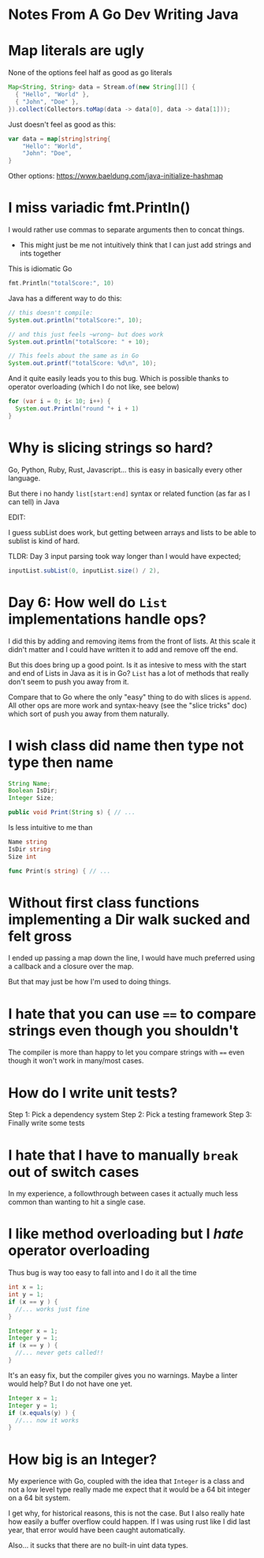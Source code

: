# Notes From A Go Dev Writing Java

# Map literals are ugly

None of the options feel half as good as go literals

```java
Map<String, String> data = Stream.of(new String[][] {
  { "Hello", "World" }, 
  { "John", "Doe" }, 
}).collect(Collectors.toMap(data -> data[0], data -> data[1]));
```

Just doesn't feel as good as this:

```go
var data = map[string]string{
    "Hello": "World",
    "John": "Doe",
}
```

Other options:  https://www.baeldung.com/java-initialize-hashmap

# I miss variadic fmt.Println()

I would rather use commas to separate arguments then to concat things.
- This might just be me not intuitively think that I can just add strings and ints together

This is idiomatic Go

```go
fmt.Println("totalScore:", 10)
```

Java has a different way to do this:

```java
// this doesn't compile:
System.out.println("totalScore:", 10);

// and this just feels ~wrong~ but does work
System.out.println("totalScore: " + 10);

// This feels about the same as in Go
System.out.printf("totalScore: %d\n", 10);
```

And it quite easily leads you to this bug. Which is possible thanks to operator overloading (which I do not like, see below)

```java
for (var i = 0; i< 10; i++) {
  System.out.Println("round "+ i + 1)
}
```

# Why is slicing strings so hard?

Go, Python, Ruby, Rust, Javascript... this is easy in basically every other language.

But there i no handy `list[start:end]` syntax or related function (as far as I can tell) in Java

EDIT:

I guess subList does work, but getting between arrays and lists to be able to sublist is kind of hard.

TLDR: Day 3 input parsing took way longer than I would have expected;

```Java
inputList.subList(0, inputList.size() / 2),
```

# Day 6: How well do `List` implementations handle ops?

I did this by adding and removing items from the front of lists. At this scale it didn't matter
and I could have written it to add and remove off the end.

But this does bring up a good point. Is it as intesive to mess with the start and end of Lists in Java
as it is in Go?  `List` has a lot of methods that really don't seem to push you away from it.

Compare that to Go where the only "easy" thing to do with slices is `append`. All other ops are more
work and syntax-heavy (see the "slice tricks" doc) which sort of push you away from them naturally.


# I wish class did name then type not type then name

```java
String Name;
Boolean IsDir;
Integer Size;

public void Print(String s) { // ...
```

Is less intuitive to me than

```go
Name string
IsDir string
Size int

func Print(s string) { // ...
```

# Without first class functions implementing a Dir walk sucked and felt gross

I ended up passing a map down the line, I would have much preferred using a callback and
a closure over the map.

But that may just be how I'm used to doing things.


# I hate that you can use `==` to compare strings even though you shouldn't

The compiler is more than happy to let you compare strings with `==` even though it won't work in many/most cases.

# How do I write unit tests?

Step 1: Pick a dependency system
Step 2: Pick a testing framework
Step 3: Finally write some tests

# I hate that I have to manually `break` out of switch cases

In my experience, a followthrough between cases it actually much less
common than wanting to hit a single case.

# I like method overloading but I *hate* operator overloading

Thus bug is way too easy to fall into and I do it all the time

```java
int x = 1;
int y = 1;
if (x == y ) {
  //... works just fine
}
```

```java
Integer x = 1;
Integer y = 1;
if (x == y ) {
  //... never gets called!!
}
```

It's an easy fix, but the compiler gives you no warnings. Maybe a linter would help? But I do not have one yet.

```java
Integer x = 1;
Integer y = 1;
if (x.equals(y) ) {
  //... now it works
}
```

# How big is an Integer?

My experience with Go, coupled with the idea that `Integer` is a class and not a low level type
really made me expect that it would be a 64 bit integer on a 64 bit system.

I get why, for historical reasons, this is not the case. But I also really hate how easily a buffer
overflow could happen. If I was using rust like I did last year, that error would have been caught automatically.

Also... it sucks that there are no built-in uint data types.
